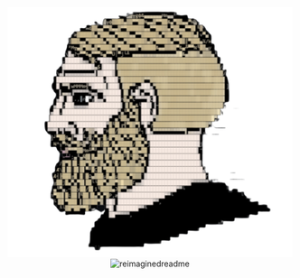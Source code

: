 <p align="center">
  <img src="https://github.com/Henrp/Henrp/blob/main/images/Chad.png?raw=true">
  <img src="https://myreadme.vercel.app/api/embed/Henrp?panels=userstatistics,toprepositories,toplanguages,commitgraph" alt="reimaginedreadme" />
</p>

